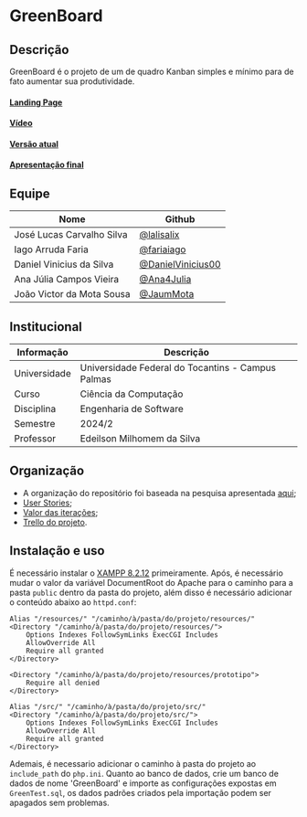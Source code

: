 # GreenBoard

## Descrição

GreenBoard é o projeto de um de quadro Kanban simples e mínimo para de fato aumentar sua produtividade.

#### [Landing Page](https://engsoftkanban.github.io)

#### [Vídeo](https://github.com/EngSoftKanban/GreenBoard/blob/feature/main/resources/v%C3%ADdeo/V%C3%ADdeo%20de%20Demonstra%C3%A7%C3%A3o.mp4)

#### [Versão atual](https://github.com/EngSoftKanban/GreenBoard/releases/latest)

#### [Apresentação final](https://github.com/EngSoftKanban/GreenBoard/blob/main/GREENBOARD.pdf)

## Equipe

| Nome | Github |
| ------------------------- | ------------------------------------------ |
| José Lucas Carvalho Silva | [@lalisalix](https://github.com/lalisalix) |
| Iago Arruda Faria | [@fariaiago](https://github.com/fariaiago) |
| Daniel Vinicius da Silva | [@DanielVinicius00](https://github.com/DanielVinicius00) |
| Ana Júlia Campos Vieira | [@Ana4Julia](https://github.com/Ana4Julia) |
| João Victor da Mota Sousa | [@JaumMota](https://github.com/JaumMota) |

## Institucional

| Informação | Descrição |
| ------------ | ------------------------------------------------- |
| Universidade | Universidade Federal do Tocantins - Campus Palmas |
| Curso | Ciência da Computação |
| Disciplina | Engenharia de Software |
| Semestre | 2024/2 |
| Professor | Edeilson Milhomem da Silva |

## Organização
* A organização do repositório foi baseada na pesquisa apresentada [aqui](https://github.com/php-pds/skeleton_research);
* [User Stories](/USER%20STORIES.md);
* [Valor das iterações](/SPRINTS.md);
* [Trello do projeto](https://trello.com/b/K7ykKPwI/kanban).

## Instalação e uso

É necessário instalar o [XAMPP 8.2.12](https://www.apachefriends.org/pt_br/index.html) primeiramente. Após, é necessário mudar o valor da variável DocumentRoot do Apache para o caminho para a pasta `public` dentro da pasta do projeto, além disso é necessário adicionar o conteúdo abaixo ao `httpd.conf`:
```
Alias "/resources/" "/caminho/à/pasta/do/projeto/resources/"
<Directory "/caminho/à/pasta/do/projeto/resources/">
    Options Indexes FollowSymLinks ExecCGI Includes
    AllowOverride All
    Require all granted
</Directory>

<Directory "/caminho/à/pasta/do/projeto/resources/prototipo">
    Require all denied
</Directory>

Alias "/src/" "/caminho/à/pasta/do/projeto/src/"
<Directory "/caminho/à/pasta/do/projeto/src/">
    Options Indexes FollowSymLinks ExecCGI Includes
    AllowOverride All
    Require all granted
</Directory>
```
Ademais, é necessario adicionar o caminho à pasta do projeto ao `include_path` do `php.ini`. Quanto ao banco de dados, crie um banco de dados de nome 'GreenBoard' e importe as configurações expostas em `GreenTest.sql`, os dados padrões criados pela importação podem ser apagados sem problemas.
